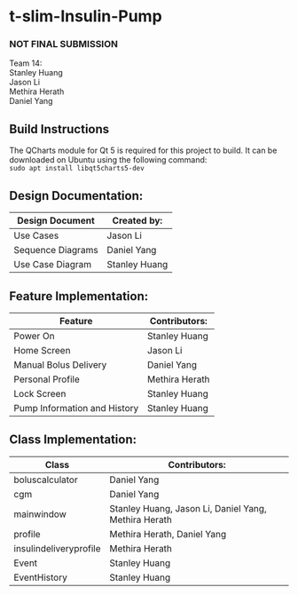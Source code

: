 # t-slim-Insulin-Pump

### NOT FINAL SUBMISSION

Team 14: \
Stanley Huang \
Jason Li \
Methira Herath \
Daniel Yang

## Build Instructions
The QCharts module for Qt 5 is required for this project to build. It can be downloaded on Ubuntu using the following command: \
``` sudo apt install libqt5charts5-dev ```


## Design Documentation:

| Design Document   | Created by:   |
|-------------------|---------------|
| Use Cases         | Jason Li      | 
| Sequence Diagrams | Daniel Yang   |
| Use Case Diagram  | Stanley Huang |

## Feature Implementation:

| Feature      | Contributors: |
|--------------|---------------|
| Power On     | Stanley Huang |
| Home Screen  | Jason Li      |
| Manual Bolus Delivery | Daniel Yang   |
| Personal Profile | Methira Herath |
| Lock Screen | Stanley Huang |
| Pump Information and History | Stanley Huang |


## Class Implementation:

| Class           | Contributors:                        |
|-----------------|--------------------------------------|
| boluscalculator | Daniel Yang                          |
| cgm             | Daniel Yang                          |
| mainwindow      | Stanley Huang, Jason Li, Daniel Yang, Methira Herath |
| profile         | Methira Herath, Daniel Yang          |
| insulindeliveryprofile | Methira Herath |
| Event | Stanley Huang |
| EventHistory | Stanley Huang | 
